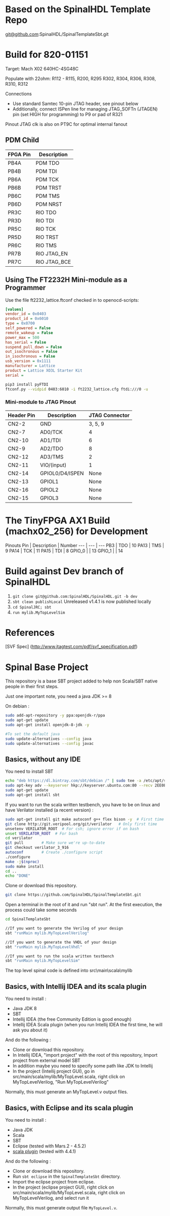 # Based on the SpinalHDL Template Repo
git@github.com:SpinalHDL/SpinalTemplateSbt.git

# Build for 820-01151
Target: Mach X02 640HC-4SG48C

Populate with 22ohm:
R112 - R115, R200, R295
R302, R304, R306, R308, R310, R312

Connections
* Use standard Samtec 10-pin JTAG header, see pinout below
* Additionally, connect ISPen line for managing JTAG_SOFTn (JTAGEN) pin (set HIGH for programming) to P9 or pad of R321

Pinout
JTAG clk is also on PT9C for optimal internal fanout

## PDM Child
FPGA Pin | Description
--- | ---
PB4A | PDM TDO
PB4B | PDM TDI
PB6A | PDM TCK
PB6B | PDM TRST
PB6C | PDM TMS
PB6D | PDM NRST
PR3C | RIO TDO
PR3D | RIO TDI
PR5C | RIO TCK
PR5D | RIO TRST
PR6C | RIO TMS
PR7B | RIO JTAG_EN
PR7C | RIO JTAG_BCE

## Using The FT2232H Mini-module as a Programmer

Use the file ft2232_lattice.ftconf checked in to openocd-scripts:
```ini
[values]
vendor_id = 0x0403
product_id = 0x6010
type = 0x0700
self_powered = False
remote_wakeup = False
power_max = 500
has_serial = False
suspend_pull_down = False
out_isochronous = False
in_isochronous = False
usb_version = 0x1111
manufacturer = Lattice
product = Lattice XO3L Starter Kit
serial = 
```

```bash
pip3 install pyFTDI
ftconf.py --vidpid 0403:6010 -i ft2232_lattice.cfg ftdi:///0 -u
```

### Mini-module to JTAG Pinout

Header Pin | Description | JTAG Connector
--- | --- | ---
CN2-2 |  GND | 3, 5, 9
CN2-7 |  AD0/TCK | 4
CN2-10 | AD1/TDI | 6
CN2-9 |  AD2/TDO | 8
CN2-12 | AD3/TMS  | 2
CN2-11 | VIO/(input) | 1
CN2-14 | GPIOL0/D4/ISPEN | None 
CN2-13 | GPIOL1 | None
CN2-16 | GPIOL2 | None
CN2-15 | GPIOL3 | None

# The TinyFPGA AX1 Build (machx02_256) for Development

Pinouts
Pin | Description | Number
--- | --- | ---
PB3 | TDO | 10
PA13 | TMS | 9
PA14 | TCK | 11
PA15 | TDI | 8
GPIO_0 | | 13
GPIO_1 | | 14

# Build against Dev branch of SpinalHDL

1. `git clone git@github.com:SpinalHDL/SpinalHDL.git -b dev`
1. `sbt clean publishLocal` Unreleased v1.4.1 is now published locally
1. `cd SpinalJRC; sbt`
1. `run mylib.MyTopLevelSim`

# References
[SVF Spec] (http://www.jtagtest.com/pdf/svf_specification.pdf)

# Spinal Base Project
This repository is a base SBT project added to help non Scala/SBT native people in their first steps.

Just one important note, you need a java JDK >= 8

On debian : 

```sh
sudo add-apt-repository -y ppa:openjdk-r/ppa
sudo apt-get update
sudo apt-get install openjdk-8-jdk -y

#To set the default java
sudo update-alternatives --config java
sudo update-alternatives --config javac
```

## Basics, without any IDE

You need to install SBT

```sh
echo "deb https://dl.bintray.com/sbt/debian /" | sudo tee -a /etc/apt/sources.list.d/sbt.list
sudo apt-key adv --keyserver hkp://keyserver.ubuntu.com:80 --recv 2EE0EA64E40A89B84B2DF73499E82A75642AC823
sudo apt-get update
sudo apt-get install sbt
```

If you want to run the scala written testbench, you have to be on linux and have Verilator installed (a recent version) :

```sh
sudo apt-get install git make autoconf g++ flex bison -y  # First time prerequisites
git clone http://git.veripool.org/git/verilator   # Only first time
unsetenv VERILATOR_ROOT  # For csh; ignore error if on bash
unset VERILATOR_ROOT  # For bash
cd verilator
git pull        # Make sure we're up-to-date
git checkout verilator_3_916
autoconf        # Create ./configure script
./configure
make -j$(nproc)
sudo make install
cd ..
echo "DONE"

```

Clone or download this repository.

```sh
git clone https://github.com/SpinalHDL/SpinalTemplateSbt.git
```

Open a terminal in the root of it and run "sbt run". At the first execution, the process could take some seconds

```sh
cd SpinalTemplateSbt

//If you want to generate the Verilog of your design
sbt "runMain mylib.MyTopLevelVerilog"

//If you want to generate the VHDL of your design
sbt "runMain mylib.MyTopLevelVhdl"

//If you want to run the scala written testbench
sbt "runMain mylib.MyTopLevelSim"
```

The top level spinal code is defined into src\main\scala\mylib

## Basics, with Intellij IDEA and its scala plugin

You need to install :

- Java JDK 8
- SBT
- Intellij IDEA (the free Community Edition is good enough)
- Intellij IDEA Scala plugin (when you run Intellij IDEA the first time, he will ask you about it)

And do the following :

- Clone or download this repository.
- In Intellij IDEA, "import project" with the root of this repository, Import project from external model SBT
- In addition maybe you need to specify some path like JDK to Intellij
- In the project (Intellij project GUI), go in src/main/scala/mylib/MyTopLevel.scala, right click on MyTopLevelVerilog, "Run MyTopLevelVerilog"

Normally, this must generate an MyTopLevel.v output files.

## Basics, with Eclipse and its scala plugin

You need to install :

- Java JDK
- Scala
- SBT
- Eclipse (tested with Mars.2 - 4.5.2)
- [scala plugin](http://scala-ide.org/) (tested with 4.4.1)

And do the following :

- Clone or download this repository.
- Run ```sbt eclipse``` in the ```SpinalTemplateSbt``` directory.
- Import the eclipse project from eclipse.
- In the project (eclipse project GUI), right click on src/main/scala/mylib/MyTopLevel.scala, right click on MyTopLevelVerilog, and select run it

Normally, this must generate output file ```MyTopLevel.v```.

